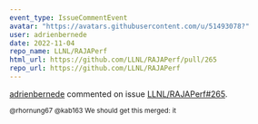 ```yaml
---
event_type: IssueCommentEvent
avatar: "https://avatars.githubusercontent.com/u/51493078?"
user: adrienbernede
date: 2022-11-04
repo_name: LLNL/RAJAPerf
html_url: https://github.com/LLNL/RAJAPerf/pull/265
repo_url: https://github.com/LLNL/RAJAPerf
---
```


<a href='https://github.com/adrienbernede' target='_blank'>adrienbernede</a> commented on issue <a href='https://github.com/LLNL/RAJAPerf/pull/265' target='_blank'>LLNL/RAJAPerf#265</a>.

<small>@rhornung67 @kab163 We should get this merged: it